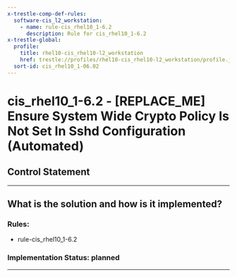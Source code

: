 ```yaml
---
x-trestle-comp-def-rules:
  software-cis_l2_workstation:
    - name: rule-cis_rhel10_1-6.2
      description: Rule for cis_rhel10_1-6.2
x-trestle-global:
  profile:
    title: rhel10-cis_rhel10-l2_workstation
    href: trestle://profiles/rhel10-cis_rhel10-l2_workstation/profile.json
  sort-id: cis_rhel10_1-06.02
---
```


# cis_rhel10_1-6.2 - \[REPLACE_ME\] Ensure System Wide Crypto Policy Is Not Set In Sshd Configuration (Automated)

## Control Statement

______________________________________________________________________

## What is the solution and how is it implemented?

<!-- For implementation status enter one of: implemented, partial, planned, alternative, not-applicable -->

<!-- Note that the list of rules under ### Rules: is read-only and changes will not be captured after assembly to JSON -->

<!-- Add control implementation description here for control: cis_rhel10_1-6.2 -->

### Rules:

  - rule-cis_rhel10_1-6.2

### Implementation Status: planned

______________________________________________________________________
